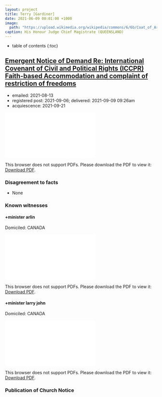 ```yaml
---
layout: project
title: Terry [Gardiner]
date: 2021-06-09 00:01:00 +1000
image:
  path: "https://upload.wikimedia.org/wikipedia/commons/6/6b/Coat_of_Arms_of_Queensland.svg"
caption: His Honour Judge Chief Magistrate (QUEENSLAND)
---
```


* table of contents
{:toc}

## [Emergent Notice of Demand Re: International Covenant of Civil and Political Rights (ICCPR) Faith-based Accommodation and complaint of restriction of freedoms](/assets/agreements/terry-[gardiner].pdf)

* emailed: 2021-08-13
* registered post: 2021-09-06; delivered: 2021-09-09 09:26am
* acquiescence: 2021-09-21

<object data="/assets/agreements/living-document/terry-[gardiner].pdf" type="application/pdf" width="700px" height="700px">
    <embed src="/assets/agreements/terry-[gardiner].pdf">
        <p>This browser does not support PDFs. Please download the PDF to view it: <a href="/assets/agreements/living-document/terry-[gardiner].pdf">Download PDF</a>.</p>
    </embed>
</object>

### Disagreement to facts

* None

### Known witnesses

#### +minister arlin

Domiciled: CANADA

<object data="/assets/agreements/living-document/witness/terry-[gardiner]/arlin.pdf" type="application/pdf" width="700px" height="700px">
    <embed src="/assets/agreements/living-document/witness/terry-[gardiner]/arlin.pdf">
        <p>This browser does not support PDFs. Please download the PDF to view it: <a href="/assets/agreements/living-document/terry-[gardiner].pdf">Download PDF</a>.</p>
    </embed>
</object>

#### +minister larry john

Domiciled: CANADA

<object data="/assets/agreements/living-document/witness/terry-[gardiner]/larry-john.pdf" type="application/pdf" width="700px" height="700px">
    <embed src="/assets/agreements/living-document/witness/terry-[gardiner]/larry-john.pdf">
        <p>This browser does not support PDFs. Please download the PDF to view it: <a href="/assets/agreements/living-document/terry-[gardiner].pdf">Download PDF</a>.</p>
    </embed>
</object>


### Publication of Church Notice

